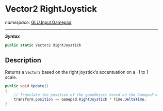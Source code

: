 ﻿# Vector2 RightJoystick
*namespace:* [GLU.Input.Gamepad](../gamepad.md)

---
***Syntax***
```csharp
public static Vector2 RightJoystick
```

## Description
Returns a `Vector2` based on the right joystick's accentuation on a -1 to 1 scale.

```csharp
public void Update()
{
    // Translate the position of the gameObject based on the Gamepad's right Joystick
    transform.position += Gamepad.RightJoystick * Time.DeltaTime;
}
```
